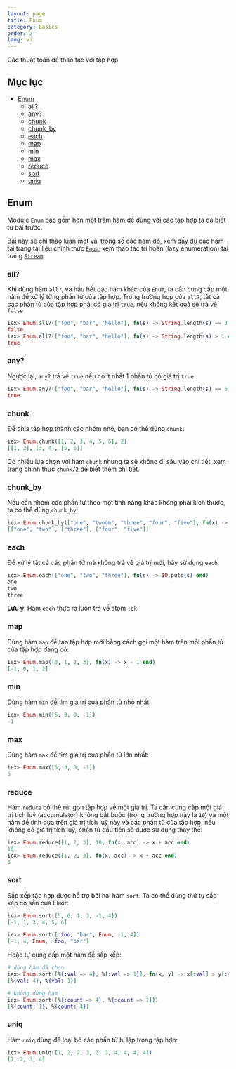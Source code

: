 ```yaml
---
layout: page
title: Enum
category: basics
order: 3
lang: vi
---
```


Các thuật toán để thao tác với tập hợp

## Mục lục

- [Enum](#enum)
  - [all?](#all)
  - [any?](#any)
  - [chunk](#chunk)
  - [chunk_by](#chunk_by)
  - [each](#each)
  - [map](#map)
  - [min](#min)
  - [max](#max)
  - [reduce](#reduce)
  - [sort](#sort)
  - [uniq](#uniq)

## Enum

Module `Enum` bao gồm hơn một trăm hàm để dùng với các tập hợp ta đã biết từ bài trước.

Bài này sẽ chỉ thảo luận một vài trong số các hàm đó, xem đầy đủ các hàm tại trang tài liệu chính thức [`Enum`](http://elixir-lang.org/docs/v1.0/elixir/Enum.html); xem thao tác trì hoãn (lazy enumeration) tại trang [`Stream`](http://elixir-lang.org/docs/v1.0/elixir/Stream.html)

### all?

Khi dùng hàm `all?`, và hầu hết các hàm khác của `Enum`, ta cần cung cấp một hàm để xử lý từng phần tử của tập hợp. Trong trường hợp của `all?`, tất cả các phần tử của tập hợp phải có giá trị `true`, nếu không kết quả sẽ trả về `false`

```elixir
iex> Enum.all?(["foo", "bar", "hello"], fn(s) -> String.length(s) == 3 end)
false
iex> Enum.all?(["foo", "bar", "hello"], fn(s) -> String.length(s) > 1 end)
true
```

### any?

Ngược lại, `any?` trả về `true` nếu có ít nhất 1 phần tử có giá trị `true`

```elixir
iex> Enum.any?(["foo", "bar", "hello"], fn(s) -> String.length(s) == 5 end)
true
```

### chunk

Để chia tập hợp thành các nhóm nhỏ, bạn có thể dùng `chunk`:

```elixir
iex> Enum.chunk([1, 2, 3, 4, 5, 6], 2)
[[1, 2], [3, 4], [5, 6]]
```

Có nhiều lựa chọn với hàm `chunk` nhưng ta sẽ không đi sâu vào chi tiết, xem trang chính thức [`chunk/2`](http://elixir-lang.org/docs/v1.0/elixir/Enum.html#chunk/2) để biết thêm chi tiết.

### chunk_by

Nếu cần nhóm các phần tử theo một tính năng khác không phải kích thước, ta có thể dùng `chunk_by`:

```elixir
iex> Enum.chunk_by(["one", "twoóm", "three", "four", "five"], fn(x) -> String.length(x) end)
[["one", "two"], ["three"], ["four", "five"]]
```

### each

Để xử lý tất cả các phần tử mà không trả về giá trị mới, hãy sử dụng `each`:

```elixir
iex> Enum.each(["one", "two", "three"], fn(s) -> IO.puts(s) end)
one
two
three
```

__Lưu ý__: Hàm `each` thực ra luôn trả về atom `:ok`.

### map

Dùng hàm `map` để tạo tập hợp mới bằng cách gọi một hàm trên mỗi phần tử của tập hợp đang có:

```elixir
iex> Enum.map([0, 1, 2, 3], fn(x) -> x - 1 end)
[-1, 0, 1, 2]
```

### min

Dùng hàm `min` để tìm giá trị của phần tử nhỏ nhất:

```elixir
iex> Enum.min([5, 3, 0, -1])
-1
```

### max

Dùng hàm `max` để tìm giá trị của phần tử lớn nhất:

```elixir
iex> Enum.max([5, 3, 0, -1])
5
```

### reduce

Hàm `reduce` có thể rút gọn tập hợp về một giá trị. Ta cần cung cấp một giá trị tích luỹ (accumulator) không bắt buộc (trong trường hợp này là `10`) và một hàm để tính dựa trên giá trị tích luỹ này và các phần tử của tập hợp; nếu không có giá trị tích luỹ, phần tử đầu tiên sẽ được sử dụng thay thế:

```elixir
iex> Enum.reduce([1, 2, 3], 10, fn(x, acc) -> x + acc end)
16
iex> Enum.reduce([1, 2, 3], fn(x, acc) -> x + acc end)
6
```

### sort

Sắp xếp tập hợp được hỗ trợ bởi hai hàm `sort`. Ta có thể dùng thứ tự sắp xếp có sẵn của Elixir:

```elixir
iex> Enum.sort([5, 6, 1, 3, -1, 4])
[-1, 1, 3, 4, 5, 6]

iex> Enum.sort([:foo, "bar", Enum, -1, 4])
[-1, 4, Enum, :foo, "bar"]
```

Hoặc tự cung cấp một hàm để sắp xếp:

```elixir
# dùng hàm đã chọn
iex> Enum.sort([%{:val => 4}, %{:val => 1}], fn(x, y) -> x[:val] > y[:val] end)
[%{val: 4}, %{val: 1}]

# không dùng hàm
iex> Enum.sort([%{:count => 4}, %{:count => 1}])
[%{count: 1}, %{count: 4}]
```

### uniq

Hàm `uniq` dùng để loại bỏ các phần tử bị lặp trong tập hợp:

```elixir
iex> Enum.uniq([1, 2, 2, 3, 3, 3, 4, 4, 4, 4])
[1, 2, 3, 4]
```
